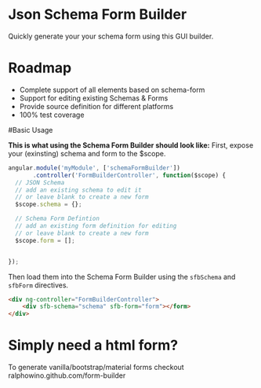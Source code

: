 # Json Schema Form Builder

Quickly generate your your schema form using this GUI builder.

# Roadmap

- Complete support of all elements based on schema-form
- Support for editing existing Schemas & Forms
- Provide source definition for different platforms
- 100% test coverage



#Basic Usage

**This is what using the Schema Form Builder should look like:**
First, expose your (exinsting) schema and form to the $scope.

```javascript
angular.module('myModule', ['schemaFormBuilder'])
       .controller('FormBuilderController', function($scope) {
  // JSON Schema
  // add an existing schema to edit it
  // or leave blank to create a new form
  $scope.schema = {};

  // Schema Form Defintion
  // add an existing form definition for editing
  // or leave blank to create a new form
  $scope.form = [];


});
```

Then load them into the Schema Form Builder using the `sfbSchema` and `sfbForm` directives.

```html
<div ng-controller="FormBuilderController">
    <div sfb-schema="schema" sfb-form="form"></form>
</div>
```


# Simply need a html form?
To generate vanilla/bootstrap/material forms checkout ralphowino.github.com/form-builder